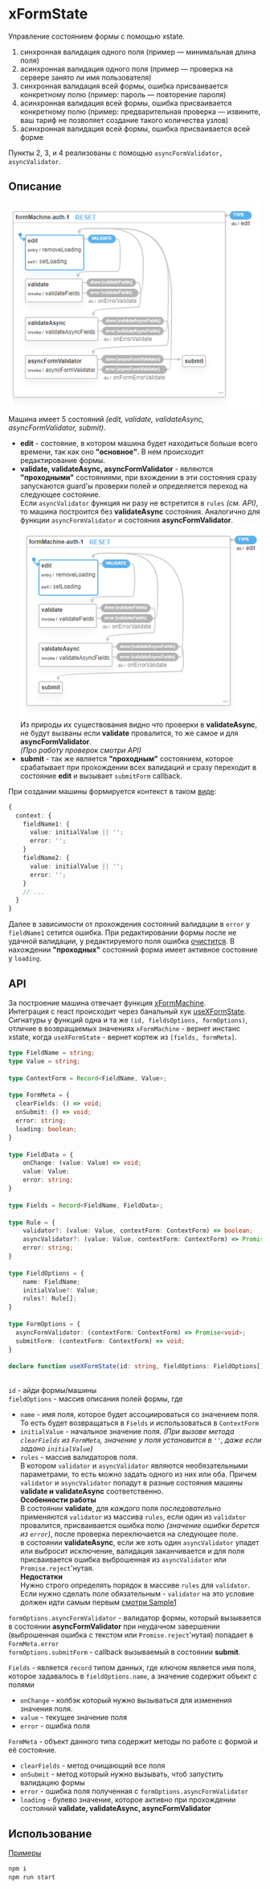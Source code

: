 # xFormState

Управление состоянием формы с помощью xstate.

1. синхронная валидация одного поля (пример — минимальная длина поля)
1. асинхронная валидация одного поля (пример — проверка на сервере занято ли имя пользователя)
1. синхронная валидация всей формы, ошибка присваивается конкретному полю (пример: пароль — повторение пароля)
1. асинхронная валидация всей формы, ошибка присваивается конкретному полю (пример: предварительная проверка — извините,
   ваш тариф не позволяет создание такого количества узлов)
1. асинхронная валидация всей формы, ошибка присваивается всей форме

Пункты 2, 3, и 4 реализованы с помощью `asyncFormValidator, asyncValidator`.

## Описание

![all possible state](./img/all-state-machine.png)

Машина имеет 5 состояний _(edit, validate, validateAsync, asyncFormValidator, submit)_.

* **edit** - состояние, в котором машина будет находиться больше всего времени, так как оно **"основное"**. В нем
  происходит редактирование формы.
* **validate, validateAsync, asyncFormValidator** - являются **"проходными"** состояниями, при вхождении в эти состояния
  сразу запускаются guard'ы проверки полей и определяется переход на следующее состояние.  
  Если `asyncValidator` функция ни разу не встретится в `rules` _(см. API)_, то машина построится без **validateAsync**
  состояния. Аналогично для функции `asyncFormValidator` и состояния **asyncFormValidator**.
 ![all possible state](./img/xstate-without-asyncForm.png)
 Из природы их существования видно что проверки в **validateAsync**, не будут вызваны если **validate** провалится, то
  же самое и для **asyncFormValidator**.  
  _(Про работу проверок смотри API)_
* **submit** - так же является **"проходным"** состоянием, которое срабатывает при прохождении всех валидаций и сразу
  переходит в состояние **edit** и вызывает `submitForm` callback.

При создании машины формируется контекст в таком [виде](https://github.com/boldevelop/xformstate/blob/master/src/xformstate/machine/index.js#L115):
```ts
{
  context: {
    fieldName1: {
      value: initialValue || '';
      error: '';        
    }
    fieldName2: {
      value: initialValue || '';
      error: '';
    }
    // ...
  }   
}
```
Далее в зависимости от прохождения состояний валидации в `error` у `fieldName1` сетится ошибка.
При редактировании формы после не удачной валидации, у редактируемого поля ошибка 
[очистится](https://github.com/boldevelop/xformstate/blob/master/src/xformstate/machine/index.js#L284).
В нахождении **"проходных"** состояний форма имеет активное состояние у `loading`.

## API

За построение машина отвечает функция [xFormMachine](./src/xformstate/machine/index.js).  
Интеграция с react происходит через банальный хук [useXFormState](./src/xformstate-react/index.js).  
Сигнатуры у функций одна и та же `(id, fieldsOptions, formOptions)`, отличие в возвращаемых значениях
`xFormMachine` - вернет инстанс xstate, когда `useXFormState` - вернет кортеж из `[fields, formMeta]`.

```ts
type FieldName = string;
type Value = string;

type ContextForm = Record<FieldName, Value>;

type FormMeta = {
  clearFields: () => void;
  onSubmit: () => void;
  error: string;
  loading: boolean;
}

type FieldData = {
    onChange: (value: Value) => void;
    value: Value;
    error: string;
}

type Fields = Record<FieldName, FieldData>;

type Rule = {
    validator?: (value: Value, contextForm: ContextForm) => boolean;
    asyncValidator?: (value: Value, contextForm: ContextForm) => Promise<void>;
    error: string;
}

type FieldOptions = {
    name: FieldName;
    initialValue?: Value;
    rules?: Rule[];
}

type FormOptions = {
  asyncFormValidator: (contextForm: ContextForm) => Promise<void>;
  submitForm: (contextForm: ContextForm) => void;
}

declare function useXFormState(id: string, fieldOptions: FieldOptions[], formOptions: FormOptions): [Fields, FormMeta];



```

`id` - айди формы/машины  
`fieldOptions` - массив описания полей формы, где
* `name` - имя поля, которое будет ассоциироваться со значением поля.
 То есть будет возвращаться в `Fields` и использоваться в `ContextForm`
* `initialValue` - начальное значение поля. _(При вызове метода `clearFields` из `FormMeta`,
  значение у поля установится в `''`, даже если задано `initialValue`)_
* `rules` - массив валидаторов поля.  
  В котором `validator` и `asyncValidator` являются необязательными параметрами, то есть можно задать одного из
  них или оба. Причем `validator` и `asyncValidator` попадут в разные состояния машины **validate и validateAsync** 
  соответственно.  
  **Особенности работы**  
  В состоянии **validate**, для _каждого_ поля _последовательно_ применяются `validator`
  из массива `rules`, если один из `validator` провалится, присваивается ошибка полю
  _(значение ошибки берется из `error`)_, после проверка переключается на следующее поле.  
  в состоянии **validateAsync**, если же хоть один `asyncValidator` упадет или выбросит исключение,
  валидация заканчивается и для поля присваивается ошибка выброшенная из `asyncValidator` или `Promise.reject`'нутая.  
  **Недостатки**  
  Нужно строго определять порядок в массиве `rules` для `validator`. Если нужно сделать поле обязательным - `validator`
  на это условие должен идти самым первым [смотри Sample1](./src/components/Sample1.js)

`formOptions.asyncFormValidator` - валидатор формы, который вызывается в состоянии **asyncFormValidator**
при неудачном завершении (выброшенная ошибка с текстом или `Promise.reject`'нутая) попадает в `FormMeta.error`   
`formOptions.submitForm` - callback вызываемый в состоянии **submit**.

`Fields` - является `record` типом данных, где ключом является имя поля, которое задавалось в `fieldOptions.name`,
а значение содержит объект с полями
* `onChange` - колбэк который нужно вызываться для изменения значения поля.
* `value` - текущее значение поля
* `error` - ошибка поля

`FormMeta` - объект данного типа содержит методы по работе с формой и её состояние.
* `clearFields` - метод очищающий все поля
* `onSubmit` - метод который нужно вызывать, чтоб запустить валидацию формы
* `error` - ошибка поля полученная с `formOptions.asyncFormValidator`
* `loading` - булево значение, которое активно при прохождении состояний **validate, validateAsync, asyncFormValidator**


## Использование
[Примеры](./src/App.js)
```bash
npm i
npm run start
```
